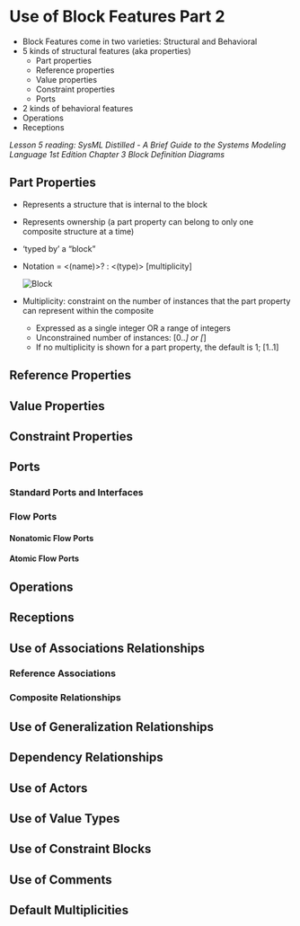# Use of Block Features Part 2

- Block Features come in two varieties: Structural and Behavioral
- 5 kinds of structural features (aka properties)
    - Part properties
    - Reference properties
    - Value properties
    - Constraint properties
    - Ports
- 2 kinds of behavioral features
- Operations
- Receptions

*Lesson 5 reading: SysML Distilled - A Brief Guide to the Systems Modeling Language 1st Edition Chapter 3 Block Definition Diagrams*

## Part Properties

- Represents a structure that is internal to the block
- Represents ownership (a part property can belong to only one composite structure at a time) 
- ‘typed by’ a “block”
- Notation = <(name)>? : <(type)> [multiplicity]

    ![Block](https://github.com/kentmichae/AWS-Architecture-Model-Repository/blob/main/SysML%20Lessons/Lesson%20Views%20and%20SVGs/BDD%20Lesson%20-%20block.svg)


- Multiplicity: constraint on the number of instances that the part property can represent within the composite
    - Expressed as a single integer OR a range of integers
    - Unconstrained number of instances: [0..*] or [*]
    - If no multiplicity is shown for a part property, the default is 1; [1..1]

## Reference Properties


## Value Properties



## Constraint Properties



## Ports



### Standard Ports and Interfaces



### Flow Ports




#### Nonatomic Flow Ports


#### Atomic Flow Ports


## Operations



## Receptions



## Use of Associations Relationships


### Reference Associations



### Composite Relationships



## Use of Generalization Relationships



## Dependency Relationships



## Use of Actors



## Use of Value Types



## Use of Constraint Blocks



## Use of Comments


## Default Multiplicities





